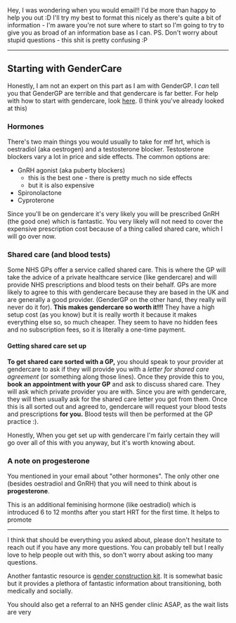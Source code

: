 Hey, I was wondering when you would email!! I'd be more than happy to help you out :D I'll try my best to format this nicely as there's quite a bit of information - I'm aware you're not sure where to start so I'm going to try to give you as broad of an information base as I can.
PS. Don't worry about stupid questions - this shit is pretty confusing :P

---
## Starting with GenderCare
Honestly, I am not an expert on this part as I am with GenderGP. I *can* tell you that GenderGP are terrible and that gendercare is far better.
For help with how to start with gendercare, look [here](https://gendercare.co.uk/how-to-use-gendercare.shtml). (I think you've already looked at this)
### Hormones
There's two main things you would usually to take for mtf hrt, which is oestradiol (aka oestrogen) and a testosterone blocker. Testosterone blockers vary a lot in price and side effects. The common options are:

- GnRH agonist (aka puberty blockers)
	- this is the best one - there is pretty much no side effects
	- but it is also expensive
- Spironolactone
- Cyproterone

Since you'll be on gendercare it's very likely you will be prescribed GnRH (the good one) which is fantastic. You very likely will not need to cover the expensive prescription cost because of a thing called shared care, which I will go over now.

### Shared care (and blood tests)
Some NHS GPs offer a service called shared care. This is where the GP will take the advice of a private healthcare service (like gendercare) and will provide NHS prescriptions and blood tests on their behalf.
GPs are more likely to agree to this with gendercare because they are based in the UK and are generally a good provider. (GenderGP on the other hand, they really will never do it for).
**This makes gendercare so worth it!!!** They have a high setup cost (as you know) but it is really worth it because it makes everything else so, so much cheaper. They seem to have no hidden fees and no subscription fees, so it is literally a one-time payment.

#### Getting shared care set up

**To get shared care sorted with a GP,** you should speak to your provider at gendercare to ask if they will provide you with a *letter for shared care agreement* (or something along those lines). Once they provide this to you, **book an appointment with your GP** and ask to discuss shared care. They will ask which private provider you are with. Since you are with gendercare, they will then usually ask for the shared care letter you got from them. Once this is all sorted out and agreed to, gendercare will request your blood tests and prescriptions **for you.** Blood tests will then be performed at the GP practice :).

Honestly, When you get set up with gendercare I'm fairly certain they will go over all of this with you anyway, but it's worth knowing about.

### A note on progesterone
You mentioned in your email about "other hormones". The only other one (besides oestradiol and GnRH) that you will need to think about is **progesterone**.

This is an additional feminising hormone (like oestradiol) which is introduced 6 to 12 months after you start HRT for the first time. It helps to promote 

---

I think that should be everything you asked about, please don't hesitate to reach out if you have any more questions. You can probably tell but I really love to help people out with this, so don't worry about asking too many questions.

Another fantastic resource is [gender construction kit](https://genderkit.org.uk/). It is somewhat basic but it provides a plethora of fantastic information about transitioning, both medically and socially.

You should also get a referral to an NHS gender clinic ASAP, as the wait lists are very 